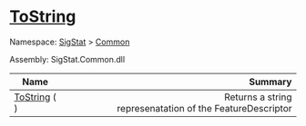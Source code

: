 # [ToString](./FeatureDescriptor-100663418.md)

Namespace: [SigStat]() > [Common](./../README.md)

Assembly: SigStat.Common.dll

| Name | Summary  |
| ------| -----------:|
| [ToString](./FeatureDescriptor-100663418.md) (  ) | <img width=225/>Returns a string represenatation of the FeatureDescriptor
